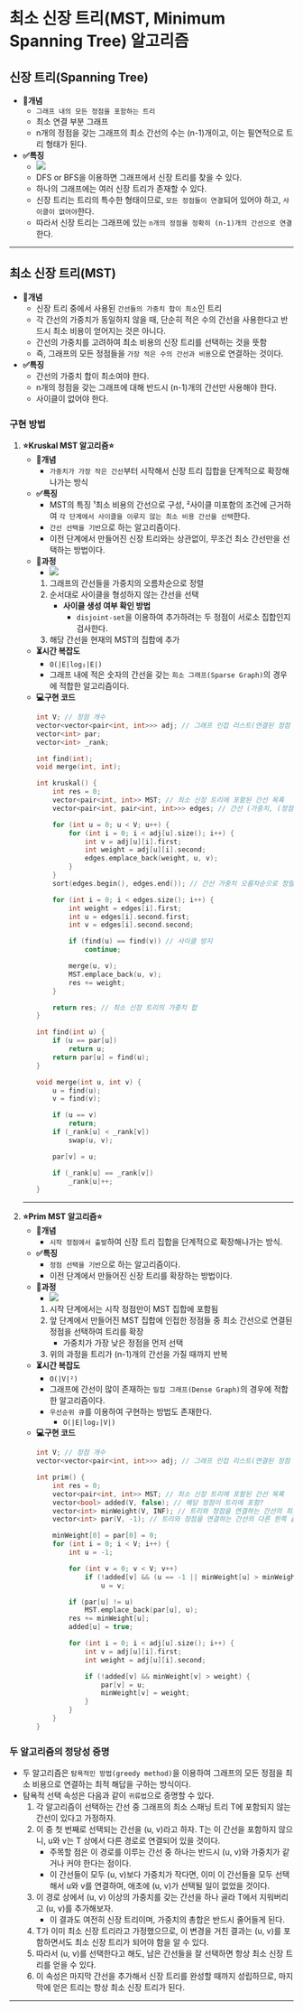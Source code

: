 # 최소 신장 트리(MST, Minimum Spanning Tree) 알고리즘

## 신장 트리(Spanning Tree)
- <b>📖개념</b>
	- `그래프 내의 모든 정점을 포함하는 트리`
	- 최소 연결 부분 그래프
	- n개의 정점을 갖는 그래프의 최소 간선의 수는 (n-1)개이고, 이는 필연적으로 트리 형태가 된다.
- <b>✅특징</b>
	- ![](imgs/1.PNG)
	- DFS or BFS을 이용하면 그래프에서 신장 트리를 찾을 수 있다.
	- 하나의 그래프에는 여러 신장 트리가 존재할 수 있다.
	- 신장 트리는 트리의 특수한 형태이므로, `모든 정점들이 연결`되어 있어야 하고, `사이클이 없어야`한다.
	- 따라서 신장 트리는 그래프에 있는 `n개의 정점을 정확히 (n-1)개의 간선으로 연결`한다.
___
## 최소 신장 트리(MST)
- <b>📖개념</b>
	- 신장 트리 중에서 사용된 `간선들의 가중치 합이 최소`인 트리
	- 각 간선의 가중치가 동일하지 않을 때, 단순히 적은 수의 간선을 사용한다고 반드시 최소 비용이 얻어지는 것은 아니다.
	- 간선의 가중치를 고려하여 최소 비용의 신장 트리를 선택하는 것을 뜻함
	- 즉, 그래프의 모든 정점들을 `가장 적은 수의 간선과 비용`으로 연결하는 것이다.
- <b>✅특징</b>
	- 간선의 가중치 합이 최소여야 한다.
	- n개의 정점을 갖는 그래프에 대해 반드시 (n-1)개의 간선만 사용해야 한다.
	- 사이클이 없어야 한다.
### 구현 방법
1. <b>⭐Kruskal MST 알고리즘⭐</b>
	- <b>📖개념</b>
		- `가중치가 가장 작은 간선`부터 시작해서 신장 트리 집합을 단계적으로 확장해나가는 방식
	- <b>✅특징</b>
		- MST의 특징 ¹최소 비용의 간선으로 구성, ²사이클 미포함의 조건에 근거하여 `각 단계에서 사이클을 이루지 않는 최소 비용 간선을 선택`한다.
		- `간선 선택을 기반`으로 하는 알고리즘이다.
		- 이전 단계에서 만들어진 신장 트리와는 상관없이, 무조건 최소 간선만을 선택하는 방법이다.
	- <b>🧐과정</b>
		- ![](imgs/2.PNG)
		1. 그래프의 간선들을 가중치의 오름차순으로 정렬
		2. 순서대로 사이클을 형성하지 않는 간선을 선택
			- <b>사이클 생성 여부 확인 방법</b>
				- `disjoint-set`을 이용하여 추가하려는 두 정점이 서로소 집합인지 검사한다.
		3. 해당 간선을 현재의 MST의 집합에 추가
	- <b>⏳시간 복잡도</b>
		- `O(|E|log₂|E|)`
		- 그래프 내에 적은 숫자의 간선을 갖는 `희소 그래프(Sparse Graph)`의 경우에 적합한 알고리즘이다.
	- <b>💻구현 코드</b>
		```c++
		int V; // 정점 개수
		vector<vector<pair<int, int>>> adj; // 그래프 인접 리스트(연결된 정점 번호, 간선 가중치)
		vector<int> par;
		vector<int> _rank;

		int find(int);
		void merge(int, int);

		int kruskal() {
			int res = 0;
			vector<pair<int, int>> MST; // 최소 신장 트리에 포함된 간선 목록
			vector<pair<int, pair<int, int>>> edges; // 간선 (가중치, (정점1, 정점2))

			for (int u = 0; u < V; u++) {
				for (int i = 0; i < adj[u].size(); i++) {
					int v = adj[u][i].first;
					int weight = adj[u][i].second;
					edges.emplace_back(weight, u, v);
				}
			}
			sort(edges.begin(), edges.end()); // 간선 가중치 오름차순으로 정렬

			for (int i = 0; i < edges.size(); i++) {
				int weight = edges[i].first;
				int u = edges[i].second.first;
				int v = edges[i].second.second;

				if (find(u) == find(v)) // 사이클 방지
					continue;

				merge(u, v);
				MST.emplace_back(u, v);
				res += weight;
			}

			return res; // 최소 신장 트리의 가중치 합
		}	

		int find(int u) {
			if (u == par[u])
				return u;
			return par[u] = find(u);
		}

		void merge(int u, int v) {
			u = find(u);
			v = find(v);

			if (u == v)
				return;
			if (_rank[u] < _rank[v])
				swap(u, v);

			par[v] = u;

			if (_rank[u] == _rank[v])
				_rank[u]++;
		}	
		```
	___
2. <b>⭐Prim MST 알고리즘⭐</b>
	- <b>📖개념</b>
		- `시작 정점에서 출발`하여 신장 트리 집합을 단계적으로 확장해나가는 방식.
	- <b>✅특징</b>
		- `정점 선택을 기반`으로 하는 알고리즘이다.
		- 이전 단계에서 만들어진 신장 트리를 확장하는 방법이다.
	- <b>🧐과정</b>
		- ![](imgs/3.PNG)
		1. 시작 단계에서는 시작 정점만이 MST 집합에 포함됨
		2. 앞 단계에서 만들어진 MST 집합에 인접한 정점들 중 최소 간선으로 연결된 정점을 선택하여 트리를 확장
			- 가중치가 가장 낮은 정점을 먼저 선택
		3. 위의 과정을 트리가 (n-1)개의 간선을 가질 때까지 반복
	- <b>⏳시간 복잡도</b>
		- `O(|V|²)`
		- 그래프에 간선이 많이 존재하는 `밀집 그래프(Dense Graph)`의 경우에 적합한 알고리즘이다.
		- `우선순위 큐`를 이용하여 구현하는 방법도 존재한다.
			- `O(|E|log₂|V|)`
	- <b>💻구현 코드</b>
		```c++
		int V; // 정점 개수
		vector<vector<pair<int, int>>> adj; // 그래프 인접 리스트(연결된 정점 번호, 간선 가중치)
		
		int prim() {
			int res = 0;
			vector<pair<int, int>> MST; // 최소 신장 트리에 포함된 간선 목록
			vector<bool> added(V, false); // 해당 정점이 트리에 포함?
			vector<int> minWeight(V, INF); // 트리와 정점을 연결하는 간선의 최소 가중치
			vector<int> par(V, -1); // 트리와 정점을 연결하는 간선의 다른 한쪽 끝 정점
		
			minWeight[0] = par[0] = 0;
			for (int i = 0; i < V; i++) {
				int u = -1;
		
				for (int v = 0; v < V; v++)
					if (!added[v] && (u == -1 || minWeight[u] > minWeight[v]))
						u = v;
		
				if (par[u] != u)
					MST.emplace_back(par[u], u);
				res += minWeight[u];
				added[u] = true;
		
				for (int i = 0; i < adj[u].size(); i++) {
					int v = adj[u][i].first;
					int weight = adj[u][i].second;
		
					if (!added[v] && minWeight[v] > weight) {
						par[v] = u;
						minWeight[v] = weight;
					}
				}
			}
		}		
		```
### 두 알고리즘의 정당성 증명
- 두 알고리즘은 `탐욕적인 방법(greedy method)`을 이용하여 그래프의 모든 정점을 최소 비용으로 연결하는 최적 해답을 구하는 방식이다.
- 탐욕적 선택 속성은 다음과 같이 `귀류법`으로 증명할 수 있다.
	1. 각 알고리즘이 선택하는 간선 중 그래프의 최소 스패닝 트리 T에 포함되지 않는 간선이 있다고 가정하자.
	2. 이 중 첫 번째로 선택되는 간선을 (u, v)라고 하자. T는 이 간선을 포함하지 않으니, u와 v는 T 상에서 다른 경로로 연결되어 있을 것이다.
		- 주목할 점은 이 경로를 이루는 간선 중 하나는 반드시 (u, v)와 가중치가 같거나 커야 한다는 점이다.
		- 이 간선들이 모두 (u, v)보다 가중치가 작다면, 이미 이 간선들을 모두 선택해서 u와 v를 연결하여, 애초에 (u, v)가 선택될 일이 없었을 것이다.
	3. 이 경로 상에서 (u, v) 이상의 가중치를 갖는 간선을 하나 골라 T에서 지워버리고 (u, v)를 추가해보자.
		- 이 결과도 여전히 신장 트리이며, 가중치의 총합은 반드시 줄어들게 된다.
	4. T가 이미 최소 신장 트리라고 가정했으므로, 이 변경을 거친 결과는 (u, v)를 포함하면서도 최소 신장 트리가 되어야 함을 알 수 있다.
	5. 따라서 (u, v)를 선택한다고 해도, 남은 간선들을 잘 선택하면 항상 최소 신장 트리를 얻을 수 있다.
	6. 이 속성은 마지막 간선을 추가해서 신장 트리를 완성할 때까지 성립하므로, 마지막에 얻은 트리는 항상 최소 신장 트리가 된다.
___
